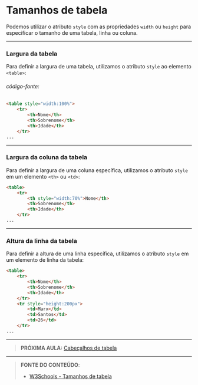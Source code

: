 # Tamanhos de tabela

Podemos utilizar o atributo `style` com as propriedades `width` ou `height` para especificar o tamanho de uma tabela, linha ou coluna.

***

### Largura da tabela 

Para definir a largura de uma tabela, utilizamos o atributo  `style` ao elemento `<table>`:

###### código-fonte:

``` html
<table style="width:100%">
    <tr>
        <th>Nome</th>
        <th>Sobrenome</th>
        <th>Idade</th>
    </tr>
...
```

***

### Largura da coluna da tabela

Para definir a largura de uma coluna específica, utilizamos o atributo `style` em um elemento `<th>` ou `<td>`:

``` html
<table>
    <tr>
        <th style="width:70%">Nome</th>
        <th>Sobrenome</th>
        <th>Idade</th>
    </tr>
...
```

***

### Altura da linha da tabela

Para definir a altura de uma linha específica, utilizamos o atributo `style` em um elemento de linha da tabela:

````html
<table>
    <tr>
        <th>Nome</th>
        <th>Sobrenome</th>
        <th>Idade</th>
    </tr>
    <tr style="height:200px">
        <td>Marx</td>
        <td>Santos</td>
        <td>26</td>
    </tr>
...
````

***

> **PRÓXIMA AULA:** [Cabeçalhos de tabela](../6.4-cabecalho-de-tabela)

***


> **FONTE DO CONTEÚDO**:
>
> - [W3Schools - Tamanhos de tabela](https://www.w3schools.com/html/html_table_sizes.asp)